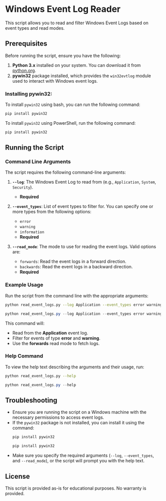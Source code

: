 # Windows Event Log Reader

This script allows you to read and filter Windows Event Logs based on event types and read modes.

## Prerequisites

Before running the script, ensure you have the following:

1. **Python 3.x** installed on your system. You can download it from [python.org](https://www.python.org/downloads/).
2. **pywin32** package installed, which provides the `win32evtlog` module used to interact with Windows event logs.

### Installing pywin32:

To install `pywin32` using bash, you can run the following command:
```bash
pip install pywin32
```

To install `pywin32` using PowerShell, run the following command:
```powershell
pip install pywin32
```

## Running the Script

### Command Line Arguments

The script requires the following command-line arguments:

1. **`--log`**: The Windows Event Log to read from (e.g., `Application`, `System`, `Security`).
   - **Required**

2. **`--event_types`**: List of event types to filter for. You can specify one or more types from the following options:
   - `error`
   - `warning`
   - `information`
   - **Required**

3. **`--read_mode`**: The mode to use for reading the event logs. Valid options are:
   - `forwards`: Read the event logs in a forward direction.
   - `backwards`: Read the event logs in a backward direction.
   - **Required**

### Example Usage

Run the script from the command line with the appropriate arguments:

```bash
python read_event_logs.py --log Application --event_types error warning --read_mode forwards
```

```powershell
python read_event_logs.py --log Application --event_types error warning --read_mode forwards
```

This command will:
- Read from the **Application** event log.
- Filter for events of type **error** and **warning**.
- Use the **forwards** read mode to fetch logs.

### Help Command

To view the help text describing the arguments and their usage, run:

```bash
python read_event_logs.py --help
```

```powershell
python read_event_logs.py --help
```

## Troubleshooting

- Ensure you are running the script on a Windows machine with the necessary permissions to access event logs.
- If the `pywin32` package is not installed, you can install it using the command:
  ```bash
  pip install pywin32
  ```
  ```powershell
  pip install pywin32
  ```
- Make sure you specify the required arguments (`--log`, `--event_types`, and `--read_mode`), or the script will prompt you with the help text.

## License

This script is provided as-is for educational purposes. No warranty is provided.